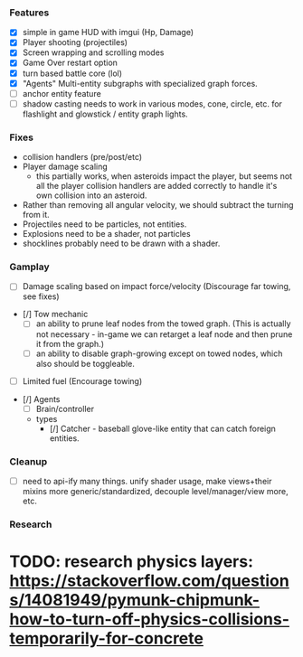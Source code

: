 ### Features
- [x] simple in game HUD with imgui (Hp, Damage)
- [x] Player shooting (projectiles)
- [x] Screen wrapping and scrolling modes
- [x] Game Over restart option
- [x] turn based battle core (lol)
- [x] "Agents" Multi-entity subgraphs with specialized graph forces. 
- [ ] anchor entity feature
- [ ] shadow casting needs to work in various modes, cone, circle, etc. for flashlight and glowstick / entity graph lights.
### Fixes
 - collision handlers (pre/post/etc)
 - Player damage scaling
    - this partially works, when asteroids impact the player, but seems not all the player collision handlers are added correctly to handle it's own collision into an asteroid.
 - Rather than removing all angular velocity, we should subtract the turning from it.
 - Projectiles need to be particles, not entities.
 - Explosions need to be a shader, not particles
 - shocklines probably need to be drawn with a shader.
### Gamplay
- [ ] Damage scaling based on impact force/velocity 
(Discourage far towing, see fixes)
- [/] Tow mechanic  
    - [ ] an ability to prune leaf nodes from the towed graph. 
        (This is actually not necessary - in-game we can retarget a leaf node and then prune it from the graph.)
    - [ ] an ability to disable graph-growing except on towed nodes, which also should be toggleable.
- [ ] Limited fuel (Encourage towing)
- [/] Agents
    - [ ] Brain/controller
    - types
        - [/] Catcher - baseball glove-like entity that can catch foreign entities. 
### Cleanup 
- [ ] need to api-ify many things. unify shader usage, make views+their mixins more generic/standardized, decouple level/manager/view more, etc.
### Research
# TODO: research physics layers: https://stackoverflow.com/questions/14081949/pymunk-chipmunk-how-to-turn-off-physics-collisions-temporarily-for-concrete

